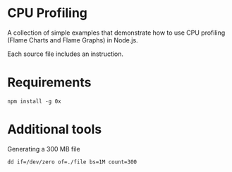 # CPU Profiling

A collection of simple examples that demonstrate how to use CPU profiling (Flame Charts and Flame Graphs) in Node.js.

Each source file includes an instruction.

# Requirements

```shell
npm install -g 0x
```

# Additional tools

Generating a 300 MB file

```shell
dd if=/dev/zero of=./file bs=1M count=300
```

